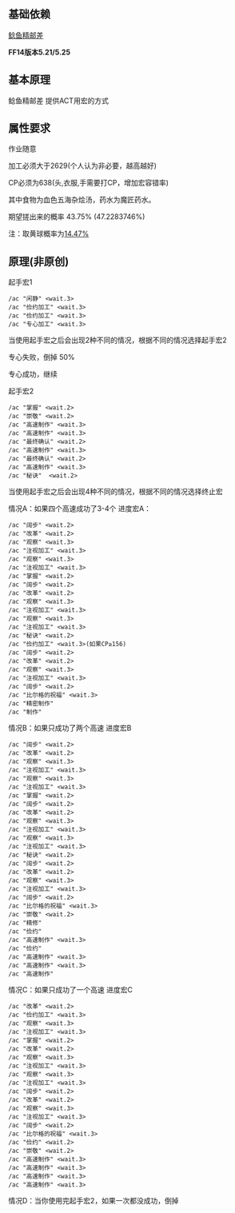 ## 基础依赖

[鲶鱼精邮差](https://nga.178.com/read.php?tid=19724323)

**FF14版本5.21/5.25**

## 基本原理

鲶鱼精邮差 提供ACT用宏的方式

## 属性要求

作业随意

加工必须大于2629(个人认为非必要，越高越好)

CP必须为638(头,衣服,手需要打CP，增加宏容错率)

其中食物为血色五海杂烩汤，药水为魔匠药水。

期望搓出来的概率 43.75% (47.2283746%)

注：取黄球概率为[14.47%](https://nga.178.com/read.php?tid=20751926)

## 原理(**非原创**)

起手宏1
```
/ac "闲静" <wait.3>
/ac "俭约加工" <wait.3>
/ac "俭约加工" <wait.3>
/ac "专心加工" <wait.3> 
```
当使用起手宏之后会出现2种不同的情况，根据不同的情况选择起手宏2

专心失败，倒掉 50%

专心成功，继续

起手宏2
```
/ac "掌握" <wait.2>
/ac "崇敬" <wait.2>
/ac "高速制作" <wait.3>
/ac "高速制作" <wait.3>
/ac "最终确认" <wait.2>
/ac "高速制作" <wait.3>
/ac "最终确认" <wait.2>
/ac "高速制作" <wait.3>
/ac "秘诀"  <wait.2>
```

当使用起手宏之后会出现4种不同的情况，根据不同的情况选择终止宏

情况A：如果四个高速成功了3-4个
进度宏A：
```
/ac "阔步" <wait.2>
/ac "改革" <wait.2>
/ac "观察" <wait.3>
/ac "注视加工" <wait.3>
/ac "观察" <wait.3>
/ac "注视加工" <wait.3>
/ac "掌握" <wait.2>
/ac "阔步" <wait.2>
/ac "改革" <wait.2>
/ac "观察" <wait.3>
/ac "注视加工" <wait.3>
/ac "观察" <wait.3>
/ac "注视加工" <wait.3>
/ac "秘诀" <wait.2>
/ac "俭约加工" <wait.3>(如果CP≥156)
/ac "阔步" <wait.2> 
/ac "改革" <wait.2>
/ac "观察" <wait.3>
/ac "注视加工" <wait.3>
/ac "阔步" <wait.2>
/ac "比尔格的祝福" <wait.3>
/ac "精密制作" 
/ac "制作"
```

情况B：如果只成功了两个高速
进度宏B
```
/ac "阔步" <wait.2>
/ac "改革" <wait.2>
/ac "观察" <wait.3>
/ac "注视加工" <wait.3>
/ac "观察" <wait.3>
/ac "注视加工" <wait.3>
/ac "掌握" <wait.2>
/ac "阔步" <wait.2>
/ac "改革" <wait.2>
/ac "观察" <wait.3>
/ac "注视加工" <wait.3>
/ac "观察" <wait.3>
/ac "注视加工" <wait.3>
/ac "秘诀" <wait.2>
/ac "阔步" <wait.2> 
/ac "改革" <wait.2>
/ac "观察" <wait.3>
/ac "注视加工" <wait.3>
/ac "阔步" <wait.2>
/ac "比尔格的祝福" <wait.3>
/ac "崇敬" <wait.2>
/ac "精修" 
/ac "俭约" 
/ac "高速制作" <wait.3>
/ac "俭约" 
/ac "高速制作" <wait.3>
/ac "高速制作" <wait.3>
/ac "高速制作" 
```

情况C：如果只成功了一个高速
进度宏C
```
/ac "改革" <wait.2>
/ac "俭约加工" <wait.3>
/ac "观察" <wait.3>
/ac "注视加工" <wait.3>
/ac "掌握" <wait.2>
/ac "改革" <wait.2>
/ac "观察" <wait.3>
/ac "注视加工" <wait.3>
/ac "观察" <wait.3>
/ac "注视加工" <wait.3>
/ac "阔步" <wait.2>
/ac "改革" <wait.2>
/ac "观察" <wait.3>
/ac "注视加工" <wait.3>
/ac "阔步" <wait.2>
/ac "比尔格的祝福" <wait.3>
/ac "俭约" <wait.2>
/ac "崇敬" <wait.2>
/ac "高速制作" <wait.3>
/ac "高速制作" <wait.3>
/ac "高速制作" <wait.3>
/ac "高速制作" <wait.3>
```

情况D：当你使用完起手宏2，如果一次都没成功，倒掉


